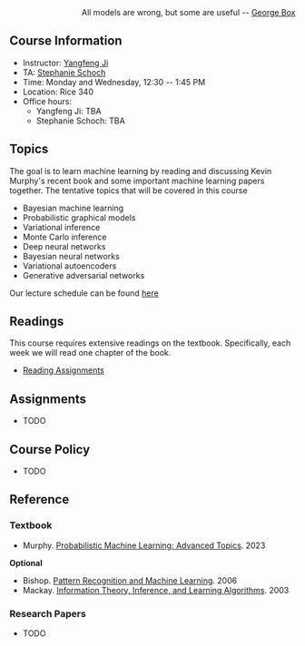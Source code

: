 <!--- # CS 8501 Advanced Topics in Machine Learning --->

<div style="text-align: right">All models are wrong, but some are useful -- <a href="https://en.wikipedia.org/wiki/All_models_are_wrong">George Box</a></div>


## Course Information

- Instructor: [Yangfeng Ji](https://yangfengji.net/)
- TA: [Stephanie Schoch](https://stephanieschoch.com/)
- Time: Monday and Wednesday, 12:30 -- 1:45 PM
- Location: Rice 340
- Office hours:
  - Yangfeng Ji: TBA
  - Stephanie Schoch: TBA


## Topics

The goal is to learn machine learning by reading and discussing Kevin Murphy's recent book and some important machine learning papers together. The tentative topics that will be covered in this course

- Bayesian machine learning
- Probabilistic graphical models
- Variational inference
- Monte Carlo inference
- Deep neural networks
- Bayesian neural networks
- Variational autoencoders
- Generative adversarial networks

Our lecture schedule can be found [here](schedule.md)

## Readings


This course requires extensive readings on the textbook. Specifically, each week we will read one chapter of the book.

- [Reading Assignments](reading-assignments.md)


## Assignments

- TODO


## Course Policy

- TODO


## Reference

### Textbook

- Murphy. [Probabilistic Machine Learning: Advanced Topics](https://probml.github.io/pml-book/book2.html). 2023

**Optional**

- Bishop. [Pattern Recognition and Machine Learning](https://www.microsoft.com/en-us/research/uploads/prod/2006/01/Bishop-Pattern-Recognition-and-Machine-Learning-2006.pdf). 2006
- Mackay. [Information Theory, Inference, and Learning Algorithms](https://www.inference.org.uk/itprnn/book.pdf). 2003

### Research Papers

- TODO
